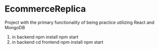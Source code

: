 # EcommerceReplica
Project with the primary functionality of being practice utilizing React and MongoDB

1. in backend
	npm install
	npm start
2. in backend
	cd frontend
	npm install
	npm start
